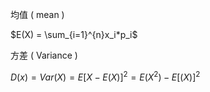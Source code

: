 均值 ( mean )

$E(X) = \sum_{i=1}^{n}x_i*p_i$



方差 ( Variance )

$D(x) = Var(X) =E[X-E(X)]^2=E(X^2)-E[(X)]^2$



